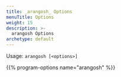 ```yaml
---
title: _arangosh_ Options
menuTitle: Options
weight: 15
description: >-
  arangosh Options
archetype: default
---
```

Usage: `arangosh [<options>]`

{{% program-options name="arangosh" %}}
